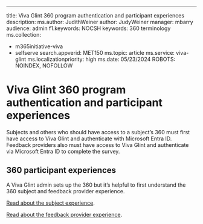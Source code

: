 ---
title: Viva Glint 360 program authentication and participant experiences
description: 
ms.author: JudithWeiner
author: JudyWeiner
manager: mbarry
audience: admin
f1.keywords: NOCSH
keywords: 360 terminology
ms.collection:  
- m365initiative-viva
- selfserve 
search.appverid: MET150 
ms.topic: article
ms.service: viva-glint
ms.localizationpriority: high
ms.date: 05/23/2024
ROBOTS: NOINDEX, NOFOLLOW

# Viva Glint 360 program authentication and participant experiences

Subjects and others who should have access to a subject’s 360 must first have access to Viva Glint and authenticate with Microsoft Entra ID. 
Feedback providers also must have access to Viva Glint and authenticate via Microsoft Entra ID to complete the survey. 

## 360 participant experiences

A Viva Glint admin sets up the 360 but it’s helpful to first understand the 360 subject and feedback provider experience. 

[Read about the subject experience](https://go.microsoft.com/fwlink/?linkid=2270383).

[Read about the feedback provider experience](https://go.microsoft.com/fwlink/?linkid=2270384).

